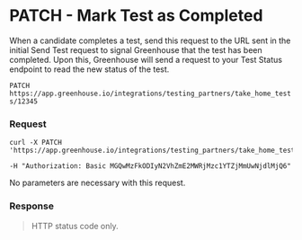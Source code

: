 # PATCH - Mark Test as Completed

When a candidate completes a test, send this request to the URL sent in the initial Send Test request to signal Greenhouse that the test has been completed. Upon this, Greenhouse will send a request to your Test Status endpoint to read the new status of the test.

`PATCH https://app.greenhouse.io/integrations/testing_partners/take_home_tests/12345`

### Request

```shell
curl -X PATCH 'https://app.greenhouse.io/integrations/testing_partners/take_home_tests/12345'

-H "Authorization: Basic MGQwMzFkODIyN2VhZmE2MWRjMzc1YTZjMmUwNjdlMjQ6"
```

No parameters are necessary with this request.

### Response

> HTTP status code only.
